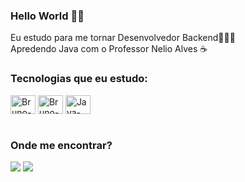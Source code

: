 ### Hello World 🤘🏼

Eu estudo para me tornar Desenvolvedor Backend👨🏻‍💻<br> 
Apredendo Java com o Professor Nelio Alves ☕



### Tecnologias que eu estudo:
<div style="display: inline_block">
  <img align="center" alt="Bruno-Java" height="30" width="40" src="https://devicons.railway.app/i/java.svg">
  <img align="center" alt="Bruno-Git" height="30" width="40" src="https://devicons.railway.app/i/git.svg">
  <img align="center" alt="Java-Linux" height="30" width="40" src="https://cdn.jsdelivr.net/gh/devicons/devicon/icons/linux/linux-original.svg">
  </div>
<br>

### Onde me encontrar?

 <a href = "mailto:brunodsprazeres@gmail.com"><img src="https://img.shields.io/badge/-Gmail-%23333?style=for-the-badge&logo=gmail&logoColor=white" target="_blank"></a>
  <a href="https://www.linkedin.com/in/bruno-prazeres" target="_blank"><img src="https://img.shields.io/badge/-LinkedIn-%230077B5?style=for-the-badge&logo=linkedin&logoColor=white" target="_blank">
 
 
 




